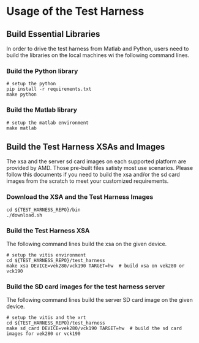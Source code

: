 # Usage of the Test Harness

## Build Essential Libraries
In order to drive the test harness from Matlab and Python, users need to build the libraries on the local machines wi the following command lines. 

### Build the Python library
```
# setup the python
pip install -r requirements.txt
make python
```


### Build the Matlab library
```
# setup the matlab environment
make matlab
```


## Build the Test Harness XSAs and Images

The xsa and the server sd card images on each supported platform are provided by AMD. Those pre-built files satisty most use scenarios. Please follow this documents if you need to build the xsa and/or the sd card images from the scratch to meet your customized requirements. 

### Download the XSA and the Test Harness Images
```
cd ${TEST_HARNESS_REPO}/bin
./download.sh
```

### Build the Test Harness XSA
The following command lines build the xsa on the given device.
```
# setup the vitis environment
cd ${TEST_HARNESS_REPO}/test_harness
make xsa DEVICE=vek280/vck190 TARGET=hw  # build xsa on vek280 or vck190
```
### Build the SD card images for the test harness server
The following command lines build the server SD card image on the given device.
```
# setup the vitis and the xrt
cd ${TEST_HARNESS_REPO}/test_harness
make sd_card DEVICE=vek280/vck190 TARGET=hw  # build the sd card images for vek280 or vck190
```
